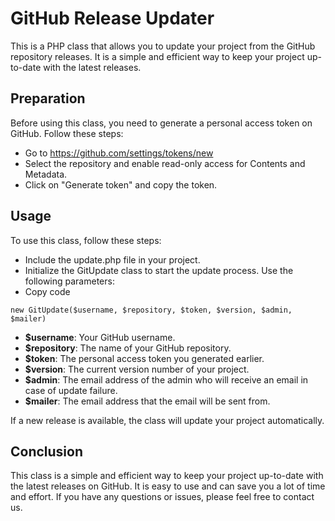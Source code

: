 # GitHub Release Updater
This is a PHP class that allows you to update your project from the GitHub repository releases. It is a simple and efficient way to keep your project up-to-date with the latest releases.

## Preparation
Before using this class, you need to generate a personal access token on GitHub. Follow these steps:

- Go to https://github.com/settings/tokens/new
- Select the repository and enable read-only access for Contents and Metadata.
- Click on "Generate token" and copy the token.

## Usage

To use this class, follow these steps:

- Include the update.php file in your project.
- Initialize the GitUpdate class to start the update process. Use the following parameters:
- Copy code
```
new GitUpdate($username, $repository, $token, $version, $admin, $mailer)
```

* __$username__: Your GitHub username.
* __$repository__: The name of your GitHub repository.
* __$token__: The personal access token you generated earlier.
* __$version__: The current version number of your project.
* __$admin__: The email address of the admin who will receive an email in case of update failure.
* __$mailer__: The email address that the email will be sent from.

If a new release is available, the class will update your project automatically.

## Conclusion
This class is a simple and efficient way to keep your project up-to-date with the latest releases on GitHub. It is easy to use and can save you a lot of time and effort. If you have any questions or issues, please feel free to contact us.
